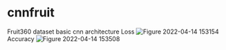 # cnnfruit
Fruit360 dataset basic cnn architecture
Loss 
![Figure 2022-04-14 153154](https://user-images.githubusercontent.com/49709211/163391140-3af4ec32-9e2a-4c07-b4a5-b31367746dce.png)
Accuracy 
![Figure 2022-04-14 153508](https://user-images.githubusercontent.com/49709211/163391720-83d8a83c-025c-4098-b64b-187f8a7d5949.png)
